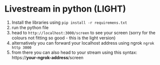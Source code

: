# Livestream in python (LIGHT)

1. Install the libraries using `pip install -r requiremens.txt`
2. run the python file
3. head to `http://localhost:3000/screen` to see your screen (sorry for the colours not fitting so good - this is the light version)
4. alternatively you can forward your localhost address using ngrok `ngrok http 3000`
5. from there you can also head to your stream using this syntax: https://**your-ngrok-address**/screen
   
